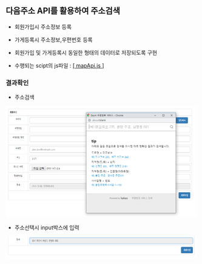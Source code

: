 ## 다음주소 API를 활용하여 주소검색

- 회원가입시 주소정보 등록

- 가게등록시 주소정보,우편번호 등록

- 회원가입 및 가게등록시 동일한 형태의 데이터로 저장되도록 구현

- 수행되는 scipt의 js파일 : <a href="https://github.com/Taesan94/OurNeighborhoodEvent/blob/master/src/main/webapp/resources/js/mapAPI.js">[ mapApi.js ]</a>

### 결과확인

- 주소검색

![daumAPI1](../readmeSource/daumAPI1.png)

- 주소선택시 input박스에 입력

![daumAPI2](../readmeSource/daumAPI2.png)

